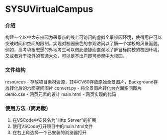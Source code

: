 # SYSUVirtualCampus    

### 介绍
构建一个以中大东校园为采景点的线上可访问的虚拟全景校园环境，使得用户可以突破时间和空间的限制，实现对校园景色的参观访问以了解一个学校的风景面貌。例如，高考填报志愿的外地考生可以借此便捷而直观地了解目标院校的校园环境，又或者对于校外的普通大众，可以足不出户即可参观中大校园。

### 文件结构
resources - 存放项目素材资源，其中CV60存放原始全景图片，Background存放转化后的六面空间图片
convert.py - 将全景图片转化为六面空间图片
demo.css - 网页元素的设计
main.html - 网页实现的代码

### 使用方法（简易版）
1. 在VSCode中安装名为"Http Server"的扩展
2. 使用VSCode打开项目中的main.html文件
3. 在右上角选择一个已安装的浏览器打开
